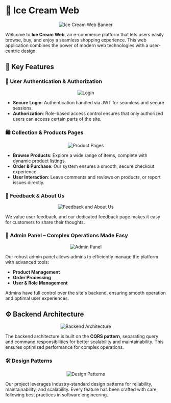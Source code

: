 # 🍨 Ice Cream Web

<p align="center">
  <img src="https://github.com/user-attachments/assets/0f4251fa-5c73-44fe-8246-36c03730387e" alt="Ice Cream Web Banner"/>
</p>

Welcome to **Ice Cream Web**, an e-commerce platform that lets users easily browse, buy, and enjoy a seamless shopping experience. This web application combines the power of modern web technologies with a user-centric design.

## 🚀 Key Features

### 🔐 User Authentication & Authorization

<p align="center">
  <img src="https://github.com/user-attachments/assets/151a5d7a-4076-4bdb-a7db-688ee7d736b2" alt="Login"/>
</p>

- **Secure Login**: Authentication handled via JWT for seamless and secure sessions.
- **Authorization**: Role-based access control ensures that only authorized users can access certain parts of the site.

### 🛍️ Collection & Products Pages

<p align="center">
  <img src="https://github.com/user-attachments/assets/c1bc5da7-40d7-4519-9af6-4408d5516c53" alt="Product Pages"/>
</p>

- **Browse Products**: Explore a wide range of items, complete with dynamic product listings.
- **Order & Purchase**: Our system ensures a smooth, secure checkout experience.
- **User Interaction**: Leave comments and reviews on products, or report issues directly.

### 💬 Feedback & About Us

<p align="center">
  <img src="https://github.com/user-attachments/assets/6a200df0-6bfe-4854-a573-16aa5cc603bd" alt="Feedback and About Us"/>
</p>

We value user feedback, and our dedicated feedback page makes it easy for customers to share their thoughts.

### 🔧 Admin Panel – Complex Operations Made Easy

<p align="center">
  <img src="https://github.com/user-attachments/assets/b68af2b6-3f86-47db-b7ec-1e1bfb073b24" alt="Admin Panel"/>
</p>

Our robust admin panel allows admins to efficiently manage the platform with advanced tools:

- **Product Management**
- **Order Processing**
- **User & Role Management**
  
Admins have full control over the site's backend, ensuring smooth operation and optimal user experiences.

## ⚙️ Backend Architecture

<p align="center">
  <img src="https://github.com/user-attachments/assets/e98d4aa9-2ff0-445f-8f44-ea2c5975d601" alt="Backend Architecture"/>
</p>

The backend architecture is built on the **CQRS pattern**, separating query and command responsibilities for better scalability and maintainability. This ensures optimized performance for complex operations.

### 🛠️ Design Patterns

<p align="center">
  <img src="https://github.com/user-attachments/assets/62406007-fef5-49ef-9d23-6656ecf425d9" alt="Design Patterns"/>
</p>

Our project leverages industry-standard design patterns for reliability, maintainability, and scalability. Every feature has been crafted with care, following best practices in software engineering.



